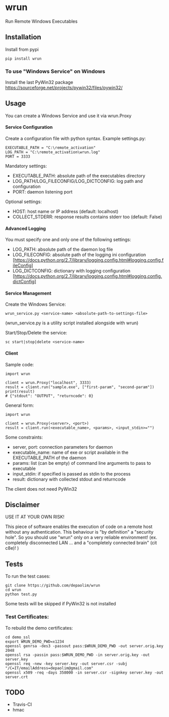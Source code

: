 # wrun
Run Remote Windows Executables

## Installation

Install from pypi

    pip install wrun

### To use "Windows Service" on Windows

Install the last PyWin32 package
https://sourceforge.net/projects/pywin32/files/pywin32/

## Usage

You can create a Windows Service and use it via wrun.Proxy

#### Service Configuration

Create a configuration file with python syntax.
Example settings.py:

    EXECUTABLE_PATH = "C:\remote_activation"
    LOG_PATH = "C:\remote_activation\wrun.log"
    PORT = 3333
    
Mandatory settings:
 * EXECUTABLE_PATH: absolute path of the executables directory
 * LOG_PATH/LOG_FILECONFIG/LOG_DICTCONFIG: log path and configuration
 * PORT: daemon listening port
 
Optional settings:
 * HOST: host name or IP address (default: localhost)
 * COLLECT_STDERR: response results contains stderr too (default: False)

#### Advanced Logging

You must specify one and only one of the following settings:
 * LOG_PATH: absolute path of the daemon log file
 * LOG_FILECONFIG: absolute path of the logging ini configuration
    [https://docs.python.org/2.7/library/logging.config.html#logging.config.fileConfig]
 * LOG_DICTCONFIG: dictionary with logging configuration
    [https://docs.python.org/2.7/library/logging.config.html#logging.config.dictConfig]

#### Service Management

Create the Windows Service:

    wrun_service.py <service-name> <absolute-path-to-settings-file>

(wrun_service.py is a utility script installed alongside with wrun)

Start/Stop/Delete the service:

    sc start|stop|delete <service-name>

#### Client

Sample code:

    import wrun
    
    client = wrun.Proxy("localhost", 3333)
    result = client.run("sample.exe", ["first-param", "second-param"])
    print(result)
    # {"stdout": "OUTPUT", "returncode": 0}
    
 General form:
 
    import wrun
    
    client = wrun.Proxy(<server>, <port>)
    result = client.run(<executable_name>, <params>, <input_stdin>="")

 Some constraints:
 
 * server, port: connection parameters for daemon
 * executable_name: name of exe or script available in the EXECUTABLE_PATH of the daemon
 * params: list (can be empty) of command line arguments to pass to executable
 * input_stdin: if specified is passed as stdin to the process
 * result: dictionary with collected stdout and returncode
 
The client does not need PyWin32

## Disclaimer

USE IT AT YOUR OWN RISK!

This piece of software enables the execution of code on a remote host without any authentication.
This behaviour is "by definition" a "security hole".
So you should use "wrun" only on a very reliable environment! (ex. completely disconnected LAN ... and a "completely connected brain" (cit c8e)! )


## Tests
 
To run the test cases:

    git clone https://github.com/depaolim/wrun
    cd wrun
    python test.py
 
Some tests will be skipped if PyWin32 is not installed


### Test Certificates:

To rebuild the demo certificates:

```
cd demo_ssl
export WRUN_DEMO_PWD=x1234
openssl genrsa -des3 -passout pass:$WRUN_DEMO_PWD -out server.orig.key 2048
openssl rsa -passin pass:$WRUN_DEMO_PWD -in server.orig.key -out server.key
openssl req -new -key server.key -out server.csr -subj "/C=IT/emailAddress=depaolim@gmail.com"
openssl x509 -req -days 358000 -in server.csr -signkey server.key -out server.crt
```

## TODO

* Travis-CI
* hmac
